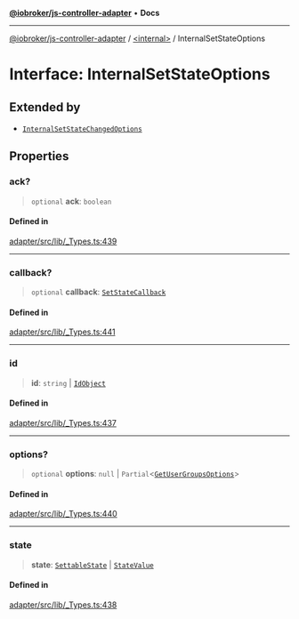 [**@iobroker/js-controller-adapter**](../../README.md) • **Docs**

***

[@iobroker/js-controller-adapter](../../globals.md) / [\<internal\>](../README.md) / InternalSetStateOptions

# Interface: InternalSetStateOptions

## Extended by

- [`InternalSetStateChangedOptions`](InternalSetStateChangedOptions.md)

## Properties

### ack?

> `optional` **ack**: `boolean`

#### Defined in

[adapter/src/lib/\_Types.ts:439](https://github.com/ioBroker/ioBroker.js-controller/blob/8ad7f66ced81c171aa99d76496fa607acde05189/packages/adapter/src/lib/_Types.ts#L439)

***

### callback?

> `optional` **callback**: [`SetStateCallback`](../type-aliases/SetStateCallback.md)

#### Defined in

[adapter/src/lib/\_Types.ts:441](https://github.com/ioBroker/ioBroker.js-controller/blob/8ad7f66ced81c171aa99d76496fa607acde05189/packages/adapter/src/lib/_Types.ts#L441)

***

### id

> **id**: `string` \| [`IdObject`](IdObject.md)

#### Defined in

[adapter/src/lib/\_Types.ts:437](https://github.com/ioBroker/ioBroker.js-controller/blob/8ad7f66ced81c171aa99d76496fa607acde05189/packages/adapter/src/lib/_Types.ts#L437)

***

### options?

> `optional` **options**: `null` \| `Partial`\<[`GetUserGroupsOptions`](GetUserGroupsOptions.md)\>

#### Defined in

[adapter/src/lib/\_Types.ts:440](https://github.com/ioBroker/ioBroker.js-controller/blob/8ad7f66ced81c171aa99d76496fa607acde05189/packages/adapter/src/lib/_Types.ts#L440)

***

### state

> **state**: [`SettableState`](../type-aliases/SettableState.md) \| [`StateValue`](../type-aliases/StateValue.md)

#### Defined in

[adapter/src/lib/\_Types.ts:438](https://github.com/ioBroker/ioBroker.js-controller/blob/8ad7f66ced81c171aa99d76496fa607acde05189/packages/adapter/src/lib/_Types.ts#L438)
